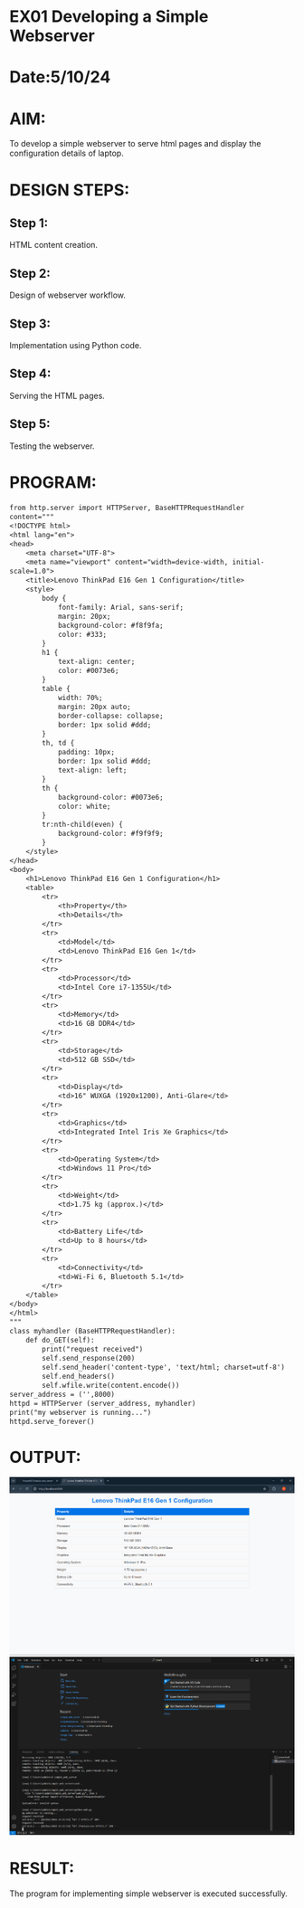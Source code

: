 # EX01 Developing a Simple Webserver

# Date:5/10/24
# AIM:
To develop a simple webserver to serve html pages and display the configuration details of laptop.

# DESIGN STEPS:
## Step 1:
HTML content creation.

## Step 2:
Design of webserver workflow.

## Step 3:
Implementation using Python code.

## Step 4:
Serving the HTML pages.

## Step 5:
Testing the webserver.

# PROGRAM:
```
from http.server import HTTPServer, BaseHTTPRequestHandler
content="""
<!DOCTYPE html>
<html lang="en">
<head>
    <meta charset="UTF-8">
    <meta name="viewport" content="width=device-width, initial-scale=1.0">
    <title>Lenovo ThinkPad E16 Gen 1 Configuration</title>
    <style>
        body {
            font-family: Arial, sans-serif;
            margin: 20px;
            background-color: #f8f9fa;
            color: #333;
        }
        h1 {
            text-align: center;
            color: #0073e6;
        }
        table {
            width: 70%;
            margin: 20px auto;
            border-collapse: collapse;
            border: 1px solid #ddd;
        }
        th, td {
            padding: 10px;
            border: 1px solid #ddd;
            text-align: left;
        }
        th {
            background-color: #0073e6;
            color: white;
        }
        tr:nth-child(even) {
            background-color: #f9f9f9;
        }
    </style>
</head>
<body>
    <h1>Lenovo ThinkPad E16 Gen 1 Configuration</h1>
    <table>
        <tr>
            <th>Property</th>
            <th>Details</th>
        </tr>
        <tr>
            <td>Model</td>
            <td>Lenovo ThinkPad E16 Gen 1</td>
        </tr>
        <tr>
            <td>Processor</td>
            <td>Intel Core i7-1355U</td>
        </tr>
        <tr>
            <td>Memory</td>
            <td>16 GB DDR4</td>
        </tr>
        <tr>
            <td>Storage</td>
            <td>512 GB SSD</td>
        </tr>
        <tr>
            <td>Display</td>
            <td>16" WUXGA (1920x1200), Anti-Glare</td>
        </tr>
        <tr>
            <td>Graphics</td>
            <td>Integrated Intel Iris Xe Graphics</td>
        </tr>
        <tr>
            <td>Operating System</td>
            <td>Windows 11 Pro</td>
        </tr>
        <tr>
            <td>Weight</td>
            <td>1.75 kg (approx.)</td>
        </tr>
        <tr>
            <td>Battery Life</td>
            <td>Up to 8 hours</td>
        </tr>
        <tr>
            <td>Connectivity</td>
            <td>Wi-Fi 6, Bluetooth 5.1</td>
        </tr>
    </table>
</body>
</html>
"""
class myhandler (BaseHTTPRequestHandler):
    def do_GET(self):
        print("request received")
        self.send_response(200)
        self.send_header('content-type', 'text/html; charset=utf-8')
        self.end_headers()
        self.wfile.write(content.encode())
server_address = ('',8000)
httpd = HTTPServer (server_address, myhandler)
print("my webserver is running...")
httpd.serve_forever()
```
# OUTPUT:
![alt text](1.png)
![alt text](2.png)
# RESULT:
The program for implementing simple webserver is executed successfully.
